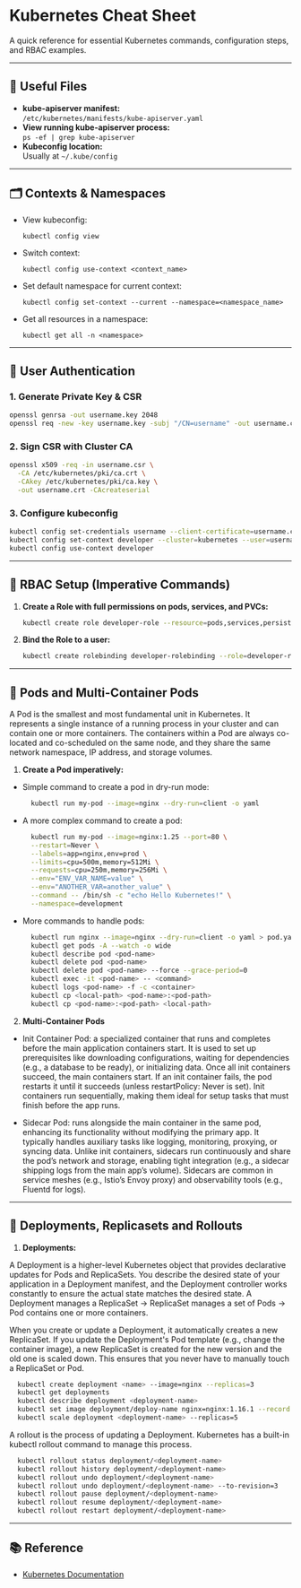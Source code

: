 # Kubernetes Cheat Sheet

A quick reference for essential Kubernetes commands, configuration steps, and RBAC examples.

---

## 📁 Useful Files

- **kube-apiserver manifest:**  
  `/etc/kubernetes/manifests/kube-apiserver.yaml`
- **View running kube-apiserver process:**  
  `ps -ef | grep kube-apiserver`
- **Kubeconfig location:**  
  Usually at `~/.kube/config`

---

## 🗂️ Contexts & Namespaces

- View kubeconfig:  
  ```
  kubectl config view
  ```
- Switch context:  
  ```
  kubectl config use-context <context_name>
  ```
- Set default namespace for current context:  
  ```
  kubectl config set-context --current --namespace=<namespace_name>
  ```
- Get all resources in a namespace:  
  ```
  kubectl get all -n <namespace>
  ```

---

## 👤 User Authentication

### 1. Generate Private Key & CSR
```sh
openssl genrsa -out username.key 2048
openssl req -new -key username.key -subj "/CN=username" -out username.csr
```

### 2. Sign CSR with Cluster CA
```sh
openssl x509 -req -in username.csr \
  -CA /etc/kubernetes/pki/ca.crt \
  -CAkey /etc/kubernetes/pki/ca.key \
  -out username.crt -CAcreateserial
```

### 3. Configure kubeconfig
```sh
kubectl config set-credentials username --client-certificate=username.crt --client-key=username.key
kubectl config set-context developer --cluster=kubernetes --user=username
kubectl config use-context developer
```

---

## 🔐 RBAC Setup (Imperative Commands)

1. **Create a Role with full permissions on pods, services, and PVCs:**
   ```sh
   kubectl create role developer-role --resource=pods,services,persistentvolumeclaims --verb="*" -n development
   ```

2. **Bind the Role to a user:**
   ```sh
   kubectl create rolebinding developer-rolebinding --role=developer-role --user=username -n development
   ```

---

## 🔐 Pods and Multi-Container Pods 

A Pod is the smallest and most fundamental unit in Kubernetes. It represents a single instance of a running process in your cluster and can contain one or more containers. The containers within a Pod are always co-located and co-scheduled on the same node, and they share the same network namespace, IP address, and storage volumes.

1. **Create a Pod imperatively:**

  - Simple command to create a pod in dry-run mode:
    ```sh
      kubectl run my-pod --image=nginx --dry-run=client -o yaml
    ```

  - A more complex command to create a pod: 
    ```sh
      kubectl run my-pod --image=nginx:1.25 --port=80 \
      --restart=Never \
      --labels=app=nginx,env=prod \
      --limits=cpu=500m,memory=512Mi \
      --requests=cpu=250m,memory=256Mi \
      --env="ENV_VAR_NAME=value" \
      --env="ANOTHER_VAR=another_value" \
      --command -- /bin/sh -c "echo Hello Kubernetes!" \
      --namespace=development
    ```

  - More commands to handle pods:
    ```sh
      kubectl run nginx --image=nginx --dry-run=client -o yaml > pod.yaml     # Generate a pod
      kubectl get pods -A --watch -o wide                                     # List Pods (all namespaces, live updates and show more details)
      kubectl describe pod <pod-name>                                         # Describe a pod
      kubectl delete pod <pod-name>                                           # Delete a pod
      kubectl delete pod <pod-name> --force --grace-period=0                  # Force delete a pod if stuck
      kubectl exec -it <pod-name> -- <command>                                # Execute command within a running pod
      kubectl logs <pod-name> -f -c <container>                               # View pod logs (stream logs + c for multicontainer pods)
      kubectl cp <local-path> <pod-name>:<pod-path>                           # Upload files to pod
      kubectl cp <pod-name>:<pod-path> <local-path>                           # Download files from pod
    ```

2. **Multi-Container Pods**
   
  - Init Container Pod: a specialized container that runs and completes before the main application containers start. It is used to set up prerequisites like downloading configurations, waiting for dependencies (e.g., a database to be ready), or initializing data. Once all init containers succeed, the main containers start. If an init container fails, the pod restarts it until it succeeds (unless restartPolicy: Never is set). Init containers run sequentially, making them ideal for setup tasks that must finish before the app runs.

  - Sidecar Pod: runs alongside the main container in the same pod, enhancing its functionality without modifying the primary app. It typically handles auxiliary tasks like logging, monitoring, proxying, or syncing data. Unlike init containers, sidecars run continuously and share the pod’s network and storage, enabling tight integration (e.g., a sidecar shipping logs from the main app’s volume). Sidecars are common in service meshes (e.g., Istio’s Envoy proxy) and observability tools (e.g., Fluentd for logs).

---

## 🔐 Deployments, Replicasets and Rollouts   

1. **Deployments:**

A Deployment is a higher-level Kubernetes object that provides declarative updates for Pods and ReplicaSets. You describe the desired state of your application in a Deployment manifest, and the Deployment controller works constantly to ensure the actual state matches the desired state.
A Deployment manages a ReplicaSet -> ReplicaSet manages a set of Pods -> Pod contains one or more containers. 

When you create or update a Deployment, it automatically creates a new ReplicaSet. If you update the Deployment's Pod template (e.g., change the container image), a new ReplicaSet is created for the new version and the old one is scaled down. This ensures that you never have to manually touch a ReplicaSet or Pod.

```sh
  kubectl create deployment <name> --image=nginx --replicas=3             # Generate a deployment
  kubectl get deployments                                                 # List Deployments
  kubectl describe deployment <deployment-name>                           # Describe a deployment
  kubectl set image deployment/deploy-name nginx=nginx:1.16.1 --record    # Update deployment
  kubectl scale deployment <deployment-name> --replicas=5                 # Scale deployment manually
```

A rollout is the process of updating a Deployment. Kubernetes has a built-in kubectl rollout command to manage this process.

```sh
  kubectl rollout status deployment/<deployment-name>                     # Check status of a deployment
  kubectl rollout history deployment/<deployment-name>                    # View the history of the deployment's rollouts
  kubectl rollout undo deployment/<deployment-name>                       # Rollback to the previous revision
  kubectl rollout undo deployment/<deployment-name> --to-revision=3       # Rollback to a specific revision (e.g., revision 3)
  kubectl rollout pause deployment/<deployment-name>                      # Pause the rollout to make changes
  kubectl rollout resume deployment/<deployment-name>                     # Resume the rollout
  kubectl rollout restart deployment/<deployment-name>                    # Restart the rollout
```

---

## 📚 Reference

- [Kubernetes Documentation](https://kubernetes.io/docs/)